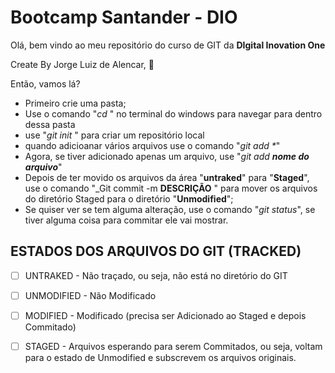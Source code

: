 # Bootcamp Santander - DIO

Olá, bem vindo ao meu repositório do curso de GIT da **DIgital Inovation One**

Create By Jorge Luiz de Alencar, :eagle:



Então, vamos lá?

- Primeiro crie uma pasta;
- Use o comando "_cd_ " no terminal do windows para navegar para dentro dessa pasta
- use "_git init_ " para criar um repositório local
- quando adicioanar vários arquivos use o comando "_git add *_"
- Agora, se tiver adicionado apenas um arquivo, use "_git add **nome do arquivo**_"
- Depois de ter movido os arquivos da área "**untraked**" para "**Staged**", use o comando "_Git commit -m **DESCRIÇÃO** " para mover os arquivos do diretório Staged para o diretório "**Unmodified**";
- Se quiser ver se tem alguma alteração, use o comando "_git status_", se tiver alguma coisa para commitar ele vai mostrar.



## ESTADOS DOS ARQUIVOS DO GIT (TRACKED)

- [ ] UNTRAKED - Não traçado, ou seja, não está no diretório do GIT
- [ ] UNMODIFIED - Não Modificado
- [ ] MODIFIED - Modificado (precisa ser Adicionado ao Staged e depois Commitado)
- [ ] STAGED - Arquivos esperando para serem Commitados, ou seja, voltam para o estado de Unmodified e subscrevem os arquivos originais. 


